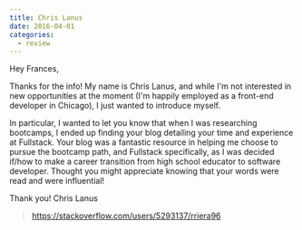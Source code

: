 ```yaml
---
title: Chris Lanus
date: 2016-04-01
categories:
  - review
---
```


Hey Frances,

Thanks for the info! My name is Chris Lanus, and while I'm not interested in new opportunities at the moment (I'm happily employed as a front-end developer in Chicago), I just wanted to introduce myself.

In particular, I wanted to let you know that when I was researching bootcamps, I ended up finding your blog detailing your time and experience at Fullstack. Your blog was a fantastic resource in helping me choose to pursue the bootcamp path, and Fullstack specifically, as I was decided if/how to make a career transition from high school educator to software developer. Thought you might appreciate knowing that your words were read and were influential!

Thank you!
Chris Lanus

> https://stackoverflow.com/users/5293137/rriera96
